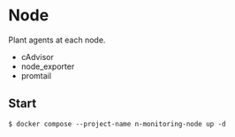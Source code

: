 # Node
Plant agents at each node.
* cAdvisor
* node_exporter
* promtail

## Start
```
$ docker compose --project-name n-monitoring-node up -d
```
